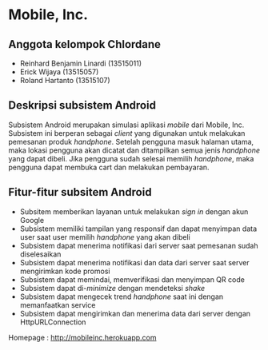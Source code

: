 # Mobile, Inc.

## Anggota kelompok Chlordane
- Reinhard Benjamin Linardi (13515011)
- Erick Wijaya (13515057)
- Roland Hartanto (13515107)

## Deskripsi subsistem Android

Subsistem Android merupakan simulasi aplikasi *mobile* dari Mobile, Inc. Subsistem ini berperan sebagai *client* yang digunakan untuk melakukan pemesanan produk *handphone*.  Setelah pengguna masuk halaman utama, maka lokasi pengguna akan dicatat dan ditampilkan semua jenis *handphone* yang dapat dibeli. Jika pengguna sudah selesai memilih *handphone*, maka pengguna dapat membuka cart dan melakukan pembayaran. 

## Fitur-fitur subsitem Android

- Subsitem memberikan layanan untuk melakukan *sign in* dengan akun Google
- Subsistem memiliki tampilan yang responsif dan dapat menyimpan data user saat user memilih *handphone* yang akan dibeli
- Subsistem dapat menerima notifikasi dari server saat pemesanan sudah diselesaikan
- Subsistem dapat menerima notifikasi dan data dari server saat server mengirimkan kode promosi
- Subsistem dapat memindai, memverifikasi dan menyimpan QR code
- Subsistem dapat di-*minimize* dengan mendeteksi *shake*
- Subsistem dapat mengecek trend *handphone* saat ini dengan memanfaatkan service
- Subsistem dapat mengirimkan dan menerima data dari server dengan HttpURLConnection

Homepage : http://mobileinc.herokuapp.com




